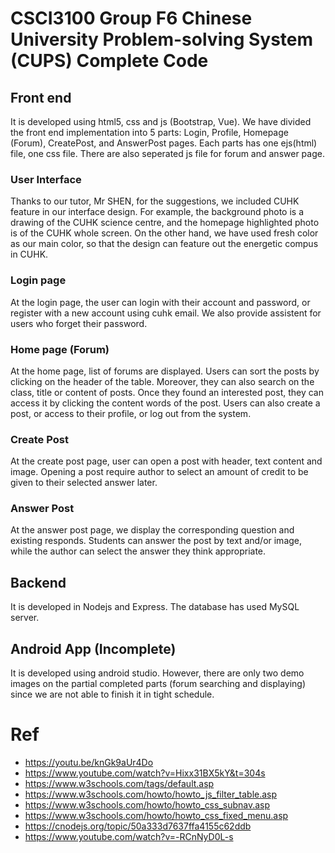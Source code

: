# CSCI3100 Group F6 Chinese University Problem-solving System (CUPS) Complete Code

## Front end
It is developed using html5, css and js (Bootstrap, Vue). We have divided the front end implementation into 5 parts: Login, Profile, Homepage (Forum), CreatePost, and AnswerPost pages. Each parts has one ejs(html) file, one css file. There are also seperated js file for forum and answer page.
### User Interface
Thanks to our tutor, Mr SHEN, for the suggestions, we included CUHK feature in our interface design. For example, the background photo is a drawing of the CUHK science centre, and the homepage highlighted photo is of the CUHK whole screen. On the other hand, we have used fresh color as our main color, so that the design can feature out the energetic compus in CUHK.

### Login page
At the login page, the user can login with their account and password, or register with a new account using cuhk email. We also provide assistent for users who forget their password.

### Home page (Forum)
At the home page, list of forums are displayed. Users can sort the posts by clicking on the header of the table. Moreover, they can also search on the class, title or content of posts. Once they found an interested post, they can access it by clicking the content words of the post. Users can also create a post, or access to their profile, or log out from the system.

### Create Post
At the create post page, user can open a post with header, text content and image. Opening a post require author to select an amount of credit to be given to their selected answer later.

### Answer Post
At the answer post page, we display the corresponding question and existing responds. Students can answer the post by text and/or image, while the author can select the answer they think appropriate.

## Backend
It is developed in Nodejs and Express. The database has used MySQL server. 

## Android App (Incomplete)
It is developed using android studio. However, there are only two demo images on the partial completed parts (forum searching and displaying) since we are not able to finish it in tight schedule. 

# Ref
- https://youtu.be/knGk9aUr4Do
- https://www.youtube.com/watch?v=Hixx31BX5kY&t=304s 
- https://www.w3schools.com/tags/default.asp
- https://www.w3schools.com/howto/howto_js_filter_table.asp
- https://www.w3schools.com/howto/howto_css_subnav.asp
- https://www.w3schools.com/howto/howto_css_fixed_menu.asp
- https://cnodejs.org/topic/50a333d7637ffa4155c62ddb
- https://www.youtube.com/watch?v=-RCnNyD0L-s
